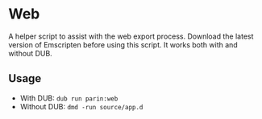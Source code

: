 # Web

A helper script to assist with the web export process.
Download the latest version of Emscripten before using this script.
It works both with and without DUB.

## Usage

* With DUB: `dub run parin:web`
* Without DUB: `dmd -run source/app.d`
